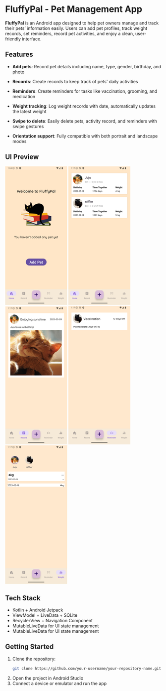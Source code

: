 # FluffyPal  - Pet Management App

**FluffyPal** is an Android app designed to help pet owners manage and track their pets’ information easily. Users can add pet profiles, track weight records, set reminders, record pet activities, and enjoy a clean, user-friendly interface.

## Features

- **Add pets**: Record pet details including name, type, gender, birthday, and photo
- **Records**: Create records to keep track of pets' daily activities 
- **Reminders**: Create reminders for tasks like vaccination, grooming, and medication
- **Weight tracking**: Log weight records with date, automatically updates the latest weight

- **Swipe to delete**: Easily delete pets, activity record, and reminders with swipe gestures
- **Orientation support**: Fully compatible with both portrait and landscape modes

## UI Preview
<p float="left">
  <img src="homepage.png" width="200"/>
  <img src="PetList.png" width="200"/>
  <img src="Record.png" width="200"/>
  <img src="Reminder.png" width="200"/>
  <img src="Weight.png" width="200">
</p>

## Tech Stack

- Kotlin + Android Jetpack
- ViewModel + LiveData + SQLite
- RecyclerView + Navigation Component
- MutableLiveData for UI state management
- MutableLiveData for UI state management

## Getting Started

1. Clone the repository:
   ```bash
   git clone https://github.com/your-username/your-repository-name.git
2.	Open the project in Android Studio
3.	Connect a device or emulator and run the app   